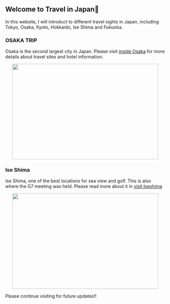## Welcome to Travel in Japan:dolphin:

In this website, I will introduct to different travel sights in Japan, including Tokyo, Osaka, Kyoto, Hokkaido, Ise Shima and Fukuoka.

### OSAKA TRIP

Osaka is the second largest city in Japan. Please visit [inside Osaka](https://insideosaka.com/) for more details about travel sites and hotel information.

<p align="center">
  <img width="460" height="300" src="https://photos.smugmug.com/Osaka/Osaka-Categories/i-zqxSZHf/0/XL/Osaka_Restaurants-XL.jpg">
</p>

### Ise Shima

Ise Shima, one of the best locations for sea view and golf. 
This is also where the G7 meeting was held. Please read more about it in [visit Iseshima](https://www.iseshima-kanko.jp/en/)

<p align="center">
  <img width="460" height="300" src="https://www.iseshima-kanko.jp/image/draw/AttractionImage/image/2047/keep/630/420?v=53c331c213b056e1283a64f41c569c091b658491">
</p>

Please continue visiting for future updates!!
